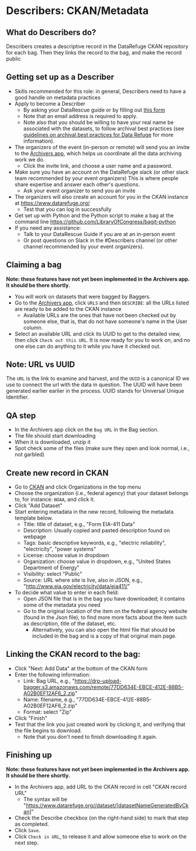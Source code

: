 # Describers: CKAN/Metadata

## What do Describers do?
Describers creates a descriptive record in the DataRefuge CKAN repository for each bag. Then they links the record to the bag, and make the record public

## Getting set up as a Describer
- Skills recommended for this role: in general, Describers need to have a good handle on metadata practices 
- Apply to become a Describer 
    - By asking your DataRescue guide or by filling out [this form](https://docs.google.com/a/temple.edu/forms/d/e/1FAIpQLSfh9YIFnDrc-Cuc0hTd-U37J3D8xw8K7VXmzWkPs6Y5Q0wfVg/viewform)
    - Note that an email address is required to apply.
    - Note also that you should be willing to have your real name be associated with the datasets, to follow archival best practices (see [guidelines on archival best practices for Data Refuge](http://www.ppehlab.org/blogposts/2017/2/1/data-refuge-rests-on-a-clear-chain-of-custody) for more information).
- The organizers of the event (in-person or remote) will send you an invite to the [Archivers app](http://www.archivers.space/), which helps us coordinate all the data archiving work we do.
	- Click the invite link, and choose a user name and a password.    
- Make sure you have an account on the DataRefuge slack (or other slack team recommended by your event organizers) This is where people share expertise and answer each other's questions.
	- Ask your event organizer to send you an invite 
- The organizers will also create an account for you in the CKAN instance at https://www.datarefuge.org/ 
  - Test that you can log in successfully
- Get set up with Python and the Python script to make a bag at the command line https://github.com/LibraryOfCongress/bagit-python
- If you need any assistance:
  - Talk to your DataRescue Guide if you are at an in-person event
  - Or post questions on Slack in the #Describers channel (or other channel recommended by your event organizers).     
      
## Claiming a bag
**Note: these features have not yet been implemented in the Archivers app. It should be there shortly.**
  - You will work on datasets that were bagged by Baggers. 
  - Go to the [Archivers app](http://www.archivers.space/), click `URLS` and then `DESCRIBE`: all the URLs listed are ready to be added to the CKAN instance
    - Available URLs are the ones that have not been checked out by someone else, that is, that do not have someone's name in the User column.
- Select an available URL and click its UUID to get to the detailed view, then click `Check out this URL`. It is now ready for you to work on, and no one else can do anything to it while you have it checked out. 

## Note: URL vs UUID
The `URL` is the link to examine and harvest, and the `UUID` is a canonical ID we use to connect the url with the data in question. The UUID will have been generated earlier earlier in the process. UUID stands for Universal Unique Identifier. 

## QA step 
- In the Archivers app click on the `Bag URL` in the Bag section.   
- The file should start downloading
- When it is downloaded, unzip it 
- Spot check some of the files (make sure they open and look normal, i.e., not garbled)

## Create new record in CKAN
- Go to [CKAN](https://www.datarefuge.org/) and click Organizations in the top menu
- Choose the organization (i.e., federal agency) that your dataset belongs to, for instance: `NOAA`, and click it.
- Click "Add Dataset"
- Start entering metadata in the new record, following the metadata template below.  
  - Title: title of dataset, e.g., "Form EIA-411 Data"
  - Description: Usually copied and pasted description found on webpage
  - Tags: basic descriptive keywords, e.g., "electric reliability", "electricity", "power systems"
  - License:  choose value in dropdown
  - Organization: choose value in dropdown, e.g., "United States Department of Energy"
  - Visibility: select "Public"
  - Source: URL where site is live, also in JSON, e.g., "http://www.eia.gov/electricity/data/eia411/"
- To decide what value to enter in each field:
    - Open JSON file that is in the bag you have downloaded; it contains some of the metadata you need
    - Go to the original location of the item on the federal agency website (found in the Json file), to find more more facts about the item such as description, title of the dataset, etc. 
    	- Alternatively, you can also open the html file that should be included in the bag and is a copy of that original main page. 
    
## Linking the CKAN record to the bag:
  - Click "Next: Add Data" at the bottom of the CKAN form
  - Enter the following information:
    - Link: Bag URL, e.g., "https://drp-upload-bagger.s3.amazonaws.com/remote/77DD634E-EBCE-412E-88B5-A02B0EF12AF6_2.zip"
    - Name: filename, e.g., "77DD634E-EBCE-412E-88B5-A02B0EF12AF6_2.zip"
    - Format: select "Zip"
  - Click "Finish"
  - Test that the link you just created work by clicking it, and verifying that the file begins to download. 
    - Note that you don't need to finish downloading it again.

## Finishing up
**Note: these features have not yet been implemented in the Archivers app. It should be there shortly.**
- In the Archivers app, add URL to the CKAN record in cell "CKAN record URL"
   - The syntax will be "https://www.datarefuge.org//dataset/[datasetNameGeneratedByCkan]"
- Check the Describe checkbox (on the right-hand side) to mark that step as completed. 
- Click `Save`.
- Click `Check in URL`, to release it and allow someone else to work on the next step. 

  
